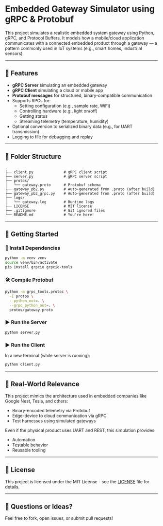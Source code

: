 # Embedded Gateway Simulator using gRPC & Protobuf

This project simulates a realistic embedded system gateway using Python, gRPC, and Protocol Buffers. It models how a mobile/cloud application communicates with a connected embedded product through a gateway — a pattern commonly used in IoT systems (e.g., smart homes, industrial sensors).

---

## 🔧 Features

- **gRPC Server** simulating an embedded gateway
- **gRPC Client** simulating a cloud or mobile app
- **Protobuf messages** for structured, binary-compatible communication
- Supports RPCs for:
  - Setting configuration (e.g., sample rate, WiFi)
  - Controlling hardware (e.g., light on/off)
  - Getting status
  - Streaming telemetry (temperature, humidity)
- Optional conversion to serialized binary data (e.g., for UART transmission)
- Logging to file for debugging and replay

---

## 📂 Folder Structure

```
.
├── client.py              # gRPC client script
├── server.py              # gRPC server script
├── protos/
│   └── gateway.proto      # Protobuf schema
├── gateway_pb2.py         # Auto-generated from .proto (after build)
├── gateway_pb2_grpc.py    # Auto-generated from .proto (after build)
├── logs/
│   └── gateway.log        # Runtime logs
├── LICENSE                # MIT license
├── .gitignore             # Git ignored files
└── README.md              # You're here!
```

---

## 🚀 Getting Started

### 🔧 Install Dependencies
```bash
python -m venv venv
source venv/bin/activate
pip install grpcio grpcio-tools
```

### 🛠 Compile Protobuf
```bash
python -m grpc_tools.protoc \
  -I protos \
  --python_out=. \
  --grpc_python_out=. \
  protos/gateway.proto
```

### ▶ Run the Server
```bash
python server.py
```

### ▶ Run the Client
In a new terminal (while server is running):
```bash
python client.py
```

---

## 🧠 Real-World Relevance
This project mimics the architecture used in embedded companies like Google Nest, Tesla, and others:
- Binary-encoded telemetry via Protobuf
- Edge-device to cloud communication via gRPC
- Test harnesses using simulated gateways

Even if the physical product uses UART and REST, this simulation provides:
- Automation
- Testable behavior
- Reusable tooling

---

## 📜 License
This project is licensed under the MIT License - see the [LICENSE](LICENSE) file for details.

---

## 💬 Questions or Ideas?
Feel free to fork, open issues, or submit pull requests!
